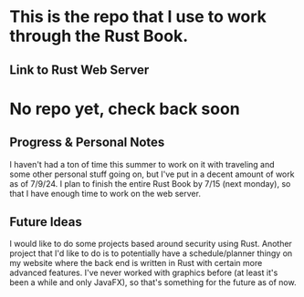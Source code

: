 # This is the repo that I use to work through the Rust Book.

## Link to Rust Web Server
# No repo yet, check back soon

## Progress & Personal Notes
I haven't had a ton of time this summer to work on it with traveling and some other personal stuff going on, but I've put in a decent amount of work as of 7/9/24. I plan to finish the entire Rust Book by 7/15 (next monday), so that I have enough time to work on the web server.

## Future Ideas
I would like to do some projects based around security using Rust. Another project that I'd like to do is to potentially have a schedule/planner thingy on my website where the back end is written in Rust with certain more advanced features. I've never worked with graphics before (at least it's been a while and only JavaFX), so that's something for the future as of now.